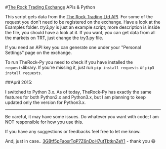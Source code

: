#[The Rock Trading Exchange](https://www.therocktrading.com/referral/80) APIs & Python

This script gets data from the [The Rock Trading Ltd API](https://www.therocktrading.com/en/pages/api). For some of the request you don't need to be registered on the exchange. 
Have a look at the Examples folder. *try3.py* is just an example script; more description is inside the file, you should have a look at it. 
If you want, you can get data from all the markets on TRT, just change the try3.py file. 

If you need an API key you can generate one under your "Personal Settings" page on the exchange. 

To run TheRock-Py you need to check if you have installed the `requests`library. If you're missing it, just run `pip install requests` or `pip3 install requests`.


##April 2015:

I switched to Python 3.x. As of today, TheRock-Py has exactly the same features for both Python2.x and Python3.x, but I am planning to keep updated only the version for Python3.x. 
 




--------

Be careful, it may have some issues. Do whatever you want with code; I am NOT responsible for how you use this.

If you have any suggestions or feedbacks feel free to let me know. 


And, just in case.. [3GBtf5pFaosrTqP7Z6nDoH7utTbtknZeY1](https://greenaddress.it/pay/GAueErTU5syjj2xyJwtj3pnAfUr5j/) - thank you :smile:
